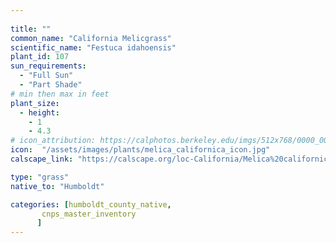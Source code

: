 ```yaml
---
 
title: ""
common_name: "California Melicgrass"
scientific_name: "Festuca idahoensis"
plant_id: 107 
sun_requirements:
  - "Full Sun"
  - "Part Shade"
# min then max in feet
plant_size:
  - height: 
    - 1
    - 4.3
# icon_attribution: https://calphotos.berkeley.edu/imgs/512x768/0000_0000/0511/0448.jpeg 
icon:  "/assets/images/plants/melica_californica_icon.jpg"
calscape_link: "https://calscape.org/loc-California/Melica%20californica(%20)"

type: "grass"
native_to: "Humboldt"

categories: [humboldt_county_native,
       cnps_master_inventory
      ]
---
```






